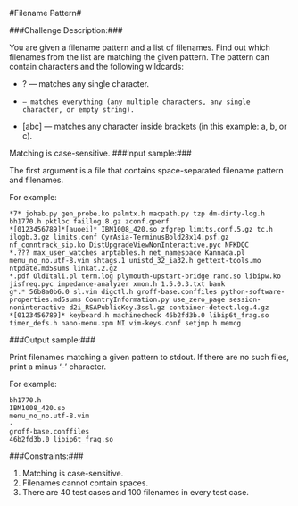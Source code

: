 #Filename Pattern#

###Challenge Description:###

You are given a filename pattern and a list of filenames. Find out which filenames from the list are matching the given pattern. The pattern can contain characters and the following wildcards:

*    ? — matches any single character.
*     — matches everything (any multiple characters, any single character, or empty string).
*    [abc] — matches any character inside brackets (in this example: a, b, or c).

Matching is case-sensitive.
###Input sample:###

The first argument is a file that contains space-separated filename pattern and filenames.

For example: 
```
*7* johab.py gen_probe.ko palmtx.h macpath.py tzp dm-dirty-log.h bh1770.h pktloc faillog.8.gz zconf.gperf
*[0123456789]*[auoei]* IBM1008_420.so zfgrep limits.conf.5.gz tc.h ilogb.3.gz limits.conf CyrAsia-TerminusBold28x14.psf.gz nf_conntrack_sip.ko DistUpgradeViewNonInteractive.pyc NFKDQC
*.??? max_user_watches arptables.h net_namespace Kannada.pl menu_no_no.utf-8.vim shtags.1 unistd_32_ia32.h gettext-tools.mo ntpdate.md5sums linkat.2.gz
*.pdf OldItali.pl term.log plymouth-upstart-bridge rand.so libipw.ko jisfreq.pyc impedance-analyzer xmon.h 1.5.0.3.txt bank
g*.* 56b8a0b6.0 sl.vim digctl.h groff-base.conffiles python-software-properties.md5sums CountryInformation.py use_zero_page session-noninteractive d2i_RSAPublicKey.3ssl.gz container-detect.log.4.gz
*[0123456789]* keyboard.h machinecheck 46b2fd3b.0 libip6t_frag.so timer_defs.h nano-menu.xpm NI vim-keys.conf setjmp.h memcg
```
###Output sample:###

Print filenames matching a given pattern to stdout. If there are no such files, print a minus ‘-’ character.

For example: 
```
bh1770.h
IBM1008_420.so
menu_no_no.utf-8.vim
-
groff-base.conffiles
46b2fd3b.0 libip6t_frag.so
```
###Constraints:###

1.    Matching is case-sensitive.
2.    Filenames cannot contain spaces.
3.    There are 40 test cases and 100 filenames in every test case.
